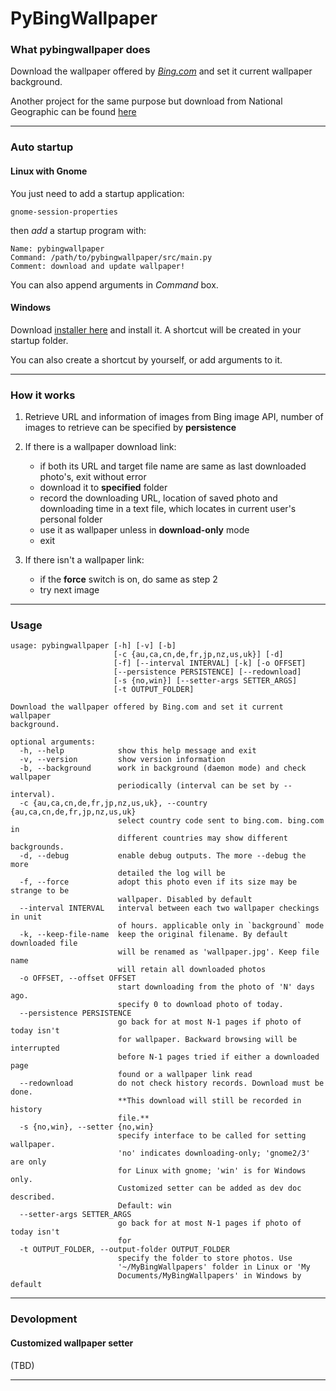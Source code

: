 # PyBingWallpaper

### What pybingwallpaper does

Download the wallpaper offered by [*Bing.com*](www.bing.com) and set it 
current wallpaper background.

Another project for the same purpose but download from National Geographic can 
be found [here](https://github.com/genzj/pyngwallpaper)

----------

### Auto startup

#### Linux with Gnome
You just need to add a startup application:

    gnome-session-properties

then *add* a startup program with:

    Name: pybingwallpaper
    Command: /path/to/pybingwallpaper/src/main.py
    Comment: download and update wallpaper!

You can also append arguments in *Command* box.

#### Windows
Download [installer here](https://www.dropbox.com/s/xit0plj5pnks2bu/pybingwp-1-1-0.exe) and install it. A shortcut will be created in your 
startup folder. 

You can also create a shortcut by yourself, or add arguments to it.

----------

### How it works

1.  Retrieve URL and information of images from Bing image API, number of images to retrieve can be specified by **persistence**

1.  If there is a wallpaper download link:
    * if both its URL and target file name are same as last downloaded photo's, exit without error
    * download it to **specified** folder
    * record the downloading URL, location of saved photo and downloading time in a text file, which locates in current user's personal folder
    * use it as wallpaper unless in **download-only** mode
    * exit

1. If there isn't a wallpaper link:
    * if the **force** switch is on, do same as step 2
    * try next image

----------

### Usage

    usage: pybingwallpaper [-h] [-v] [-b] 
                           [-c {au,ca,cn,de,fr,jp,nz,us,uk}] [-d]
                           [-f] [--interval INTERVAL] [-k] [-o OFFSET]
                           [--persistence PERSISTENCE] [--redownload]
                           [-s {no,win}] [--setter-args SETTER_ARGS]
                           [-t OUTPUT_FOLDER]
    
    Download the wallpaper offered by Bing.com and set it current wallpaper
    background.
    
    optional arguments:
      -h, --help            show this help message and exit
      -v, --version         show version information
      -b, --background      work in background (daemon mode) and check wallpaper
                            periodically (interval can be set by --interval).
      -c {au,ca,cn,de,fr,jp,nz,us,uk}, --country {au,ca,cn,de,fr,jp,nz,us,uk}
                            select country code sent to bing.com. bing.com in
                            different countries may show different backgrounds.
      -d, --debug           enable debug outputs. The more --debug the more
                            detailed the log will be
      -f, --force           adopt this photo even if its size may be strange to be
                            wallpaper. Disabled by default
      --interval INTERVAL   interval between each two wallpaper checkings in unit
                            of hours. applicable only in `background` mode
      -k, --keep-file-name  keep the original filename. By default downloaded file
                            will be renamed as 'wallpaper.jpg'. Keep file name
                            will retain all downloaded photos
      -o OFFSET, --offset OFFSET
                            start downloading from the photo of 'N' days ago.
                            specify 0 to download photo of today.
      --persistence PERSISTENCE
                            go back for at most N-1 pages if photo of today isn't
                            for wallpaper. Backward browsing will be interrupted
                            before N-1 pages tried if either a downloaded page
                            found or a wallpaper link read
      --redownload          do not check history records. Download must be done.
                            **This download will still be recorded in history
                            file.**
      -s {no,win}, --setter {no,win}
                            specify interface to be called for setting wallpaper.
                            'no' indicates downloading-only; 'gnome2/3' are only
                            for Linux with gnome; 'win' is for Windows only.
                            Customized setter can be added as dev doc described.
                            Default: win
      --setter-args SETTER_ARGS
                            go back for at most N-1 pages if photo of today isn't
                            for
      -t OUTPUT_FOLDER, --output-folder OUTPUT_FOLDER
                            specify the folder to store photos. Use
                            '~/MyBingWallpapers' folder in Linux or 'My
                            Documents/MyBingWallpapers' in Windows by default
    

----------

### Devolopment

#### Customized wallpaper setter
(TBD)

----------

